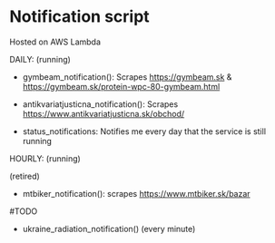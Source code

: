 # Notification script
Hosted on AWS Lambda

DAILY: 
(running)
- gymbeam_notification():
Scrapes https://gymbeam.sk & https://gymbeam.sk/protein-wpc-80-gymbeam.html

- antikvariatjusticna_notification():
Scrapes https://www.antikvariatjusticna.sk/obchod/

- status_notifications:
Notifies me every day that the service is still running



HOURLY:
(running)

(retired)
- mtbiker_notification():
scrapes https://www.mtbiker.sk/bazar



#TODO
- ukraine_radiation_notification() (every minute)

